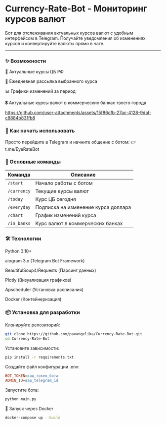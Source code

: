 # Currency-Rate-Bot - Мониторинг курсов валют
Бот для отслеживания актуальных курсов валют с удобным интерфейсом в Telegram. Получайте уведомления об изменениях курсов и конвертируйте валюты прямо в чате.
<hr>

### ✨ Возможности

🔔 Актуальные курсы ЦБ РФ

📩 Ежедневная рассылка выбранного курса

📊 Графики изменений за период

💲 Актуальные курсы валют в коммерческих банках твоего города

https://github.com/user-attachments/assets/15f86cfb-27ac-4128-9daf-c8884b831fb8

### 🚀 Как начать использовать
Просто перейдите в Telegram и начните общение с ботом:
👉 t.me/EyeRateBot

### 📌 Основные команды

| Команда       | Описание                            |
|---------------|-------------------------------------|
| `/start`      | Начало работы с ботом               |
| `/currency`   | Текущие курсы валют                 |
| `/today`      | Курс ЦБ сегодня                     |
| `/everyday`   | Подписка на изменение курса доллара |
| `/chart`      | График изменений курса              |
| `/in_banks`   | Курс валют в коммерческих банках    |

### 🛠 Технологии
Python 3.10+

aiogram 3.x (Telegram Bot Framework)

BeautifulSoup4/Requests (Парсинг данных)

Plotly (Визуализация графиков)

Apscheduler (Установка расписания)

Docker (Контейнеризация)

### 📦 Установка для разработки
Клонируйте репозиторий:

```bash
git clone https://github.com/pavangelika/Currency-Rate-Bot.git
cd Currency-Rate-Bot
```
Установите зависимости:
```bash
pip install -r requirements.txt
```
Создайте файл конфигурации .env:

```ini
BOT_TOKEN=ваш_токен_бота
ADMIN_ID=ваш_telegram_id
```
Запустите бота:
```bash
python main.py
```
🐳 Запуск через Docker
```bash
docker-compose up --build
```


